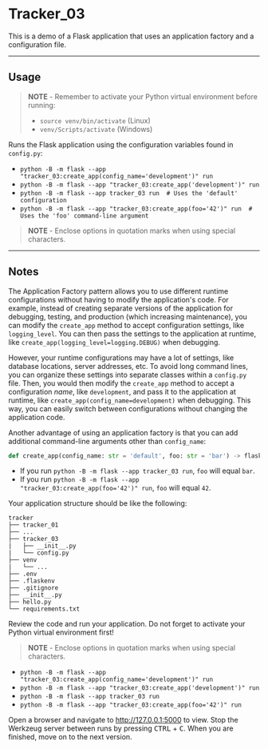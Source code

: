 # Tracker_03

This is a demo of a Flask application that uses an application factory and a configuration file.

-----

## Usage

> **NOTE** - Remember to activate your Python virtual environment before running:
>
> - `source venv/bin/activate` (Linux)
> - `venv/Scripts/activate` (Windows)

Runs the Flask application using the configuration variables found in `config.py`:

- `python -B -m flask --app "tracker_03:create_app(config_name='development')" run`
- `python -B -m flask --app "tracker_03:create_app('development')" run`
- `python -B -m flask --app tracker_03 run  # Uses the 'default' configuration`
- `python -B -m flask --app "tracker_03:create_app(foo='42')" run  # Uses the 'foo' command-line argument`

> **NOTE** - Enclose options in quotation marks when using special characters.

-----

## Notes

The Application Factory pattern allows you to use different runtime configurations without having to modify the application's code. For example, instead of creating separate versions of the application for debugging, testing, and production (which increasing maintenance), you can modify the `create_app` method to accept configuration settings, like `logging_level`. You can then pass the settings to the application at runtime, like `create_app(logging_level=logging.DEBUG)` when debugging.

However, your runtime configurations may have a lot of settings, like database locations, server addresses, etc. To avoid long command lines, you can organize these settings into separate classes within a `config.py` file. Then, you would then modify the `create_app` method to accept a configuration *name*, like `development`, and pass it to the application at runtime, like `create_app(config_name=development)` when debugging. This way, you can easily switch between configurations without changing the application code.

Another advantage of using an application factory is that you can add additional command-line arguments other than `config_name`:

```python
def create_app(config_name: str = 'default', foo: str = 'bar') -> flask.Flask:
```

- If you run `python -B -m flask --app tracker_03 run`, `foo` will equal `bar`.
- If you run `python -B -m flask --app "tracker_03:create_app(foo='42')" run`, `foo` will equal `42`.

Your application structure should be like the following:

```text
tracker
├── tracker_01
├── ...
├── tracker_03
|   ├── __init__.py
|   └── config.py
├── venv
|   └── ...
├── .env
├── .flaskenv
├── .gitignore
├── __init__.py
├── hello.py
└── requirements.txt
```

Review the code and run your application. Do not forget to activate your Python virtual environment first!

> **NOTE** - Enclose options in quotation marks when using special characters.

- `python -B -m flask --app "tracker_03:create_app(config_name='development')" run`
- `python -B -m flask --app "tracker_03:create_app('development')" run`
- `python -B -m flask --app tracker_03 run`
- `python -B -m flask --app "tracker_03:create_app(foo='42')" run`

Open a browser and navigate to <http://127.0.0.1:5000> to view. Stop the Werkzeug server between runs by pressing <kbd>CTRL</kbd> +  <kbd>C</kbd>. When you are finished, move on to the next version.
